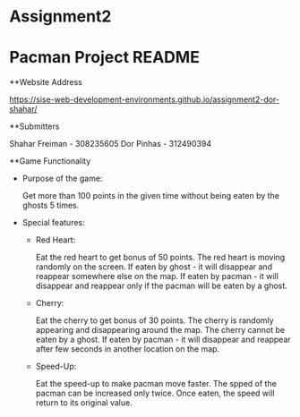 # Assignment2
 
# Pacman Project README


**Website Address

https://sise-web-development-environments.github.io/assignment2-dor-shahar/

**Submitters

Shahar Freiman - 308235605
Dor Pinhas - 312490394


**Game Functionality


* Purpose of the game:


   Get more than 100 points in the given time without being eaten by the ghosts 5 times.


* Special features:


   * Red Heart:

       Eat the red heart to get bonus of 50 points.
       The red heart is moving randomly on the screen. 
       If eaten by ghost - it will disappear and reappear somewhere else on the map.
       If eaten by pacman - it will disappear and reappear only if the pacman will be eaten by a ghost.

   * Cherry:

      Eat the cherry to get bonus of 30 points.
      The cherry is randomly appearing and disappearing around the map.
      The cherry cannot be eaten by a ghost.
      If eaten by pacman - it will disappear and reappear after few seconds in another location on the map.

   * Speed-Up:

      Eat the speed-up to make pacman move faster. The spped of the pacman can be increased only twice.
      Once eaten, the speed will return to its original value.

 
